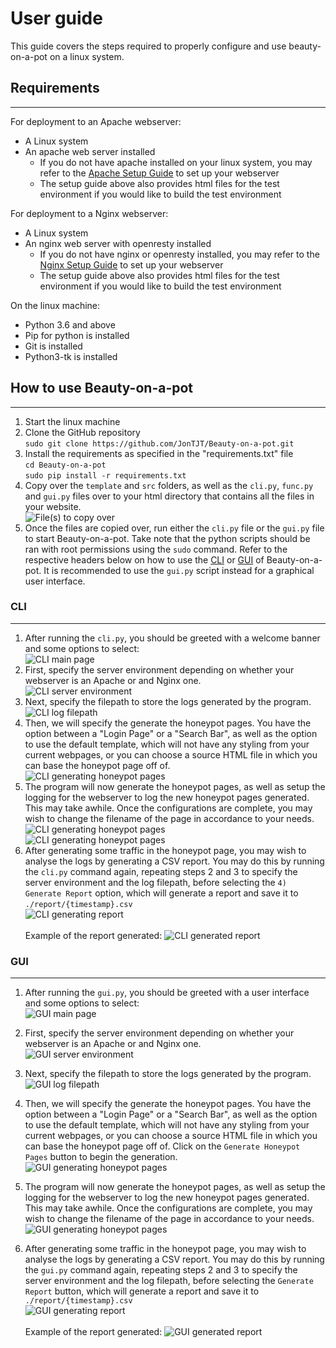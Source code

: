 # User guide

This guide covers the steps required to properly configure and use beauty-on-a-pot on a linux system.

## Requirements
---

For deployment to an Apache webserver:
- A Linux system
- An apache web server installed
  - If you do not have apache installed on your linux system, you may refer to the [Apache Setup Guide](/apache_test_env/SETUP.md) to set up your webserver
  - The setup guide above also provides html files for the test environment if you would like to build the test environment

For deployment to a Nginx webserver:
  - A Linux system
  - An nginx web server with openresty installed
    - If you do not have nginx or openresty installed, you may refer to the [Nginx Setup Guide](/nginx_test_env/SETUP.md) to set up your webserver
    - The setup guide above also provides html files for the test environment if you would like to build the test environment

On the linux machine:
  - Python 3.6 and above
  - Pip for python is installed
  - Git is installed
  - Python3-tk is installed

## How to use Beauty-on-a-pot
---
1. Start the linux machine
2. Clone the GitHub repository <br>
   ```sudo git clone https://github.com/JonTJT/Beauty-on-a-pot.git```
3. Install the requirements as specified in the "requirements.txt" file <br>
   ```cd Beauty-on-a-pot```<br>
   ```sudo pip install -r requirements.txt```
4. Copy over the `template` and `src` folders, as well as the `cli.py`, `func.py` and `gui.py` files over to your html directory that contains all the files in your website.<br>
   ![File(s) to copy over](/guides/images/copied_files.png)
5. Once the files are copied over, run either the `cli.py` file or the `gui.py` file to start Beauty-on-a-pot. Take note that the python scripts should be ran with root permissions using the `sudo` command. Refer to the respective headers below on how to use the [CLI](#CLI) or [GUI](#GUI) of Beauty-on-a-pot. It is recommended to use the `gui.py` script instead for a graphical user interface.

### CLI
---
1. After running the `cli.py`, you should be greeted with a welcome banner and some options to select: <br>
   ![CLI main page](/guides/images/cli_main.png)
2. First, specify the server environment depending on whether your webserver is an Apache or and Nginx one. <br>
   ![CLI server environment](/guides/images/cli_1.png)
3. Next, specify the filepath to store the logs generated by the program. <br>
   ![CLI log filepath](/guides/images/cli_2.png)
4. Then, we will specify the generate the honeypot pages. You have the option between a "Login Page" or a "Search Bar", as well as the option to use the default template, which will not have any styling from your current webpages, or you can choose a source HTML file in which you can base the honeypot page off of. <br>
   ![CLI generating honeypot pages](/guides/images/cli_3.png)
5. The program will now generate the honeypot pages, as well as setup the logging for the webserver to log the new honeypot pages generated. This may take awhile. Once the configurations are complete, you may wish to change the filename of the page in accordance to your needs. <br>
   ![CLI generating honeypot pages](/guides/images/cli_3.1.png)<br>
   ![CLI generating honeypot pages](/guides/images/cli_3.2.png)
6. After generating some traffic in the honeypot page, you may wish to analyse the logs by generating a CSV report. You may do this by running the `cli.py` command again, repeating steps 2 and 3 to specify the server environment and the log filepath, before selecting the `4) Generate Report` option, which will generate a report and save it to `./report/{timestamp}.csv` <br>
   ![CLI generating report](/guides/images/cli_4.png)<br><br>
   Example of the report generated:
   ![CLI generated report](/guides/images/cli_4.1.png)

### GUI
---
1. After running the `gui.py`, you should be greeted with a user interface and some options to select:  <br>
   ![GUI main page](/guides/images/gui_main.png)
2. First, specify the server environment depending on whether your webserver is an Apache or and Nginx one. <br>
   ![GUI server environment](/guides/images/gui_1.png)
3. Next, specify the filepath to store the logs generated by the program. <br>
   ![GUI log filepath](/guides/images/gui_2.png)
4. Then, we will specify the generate the honeypot pages. You have the option between a "Login Page" or a "Search Bar", as well as the option to use the default template, which will not have any styling from your current webpages, or you can choose a source HTML file in which you can base the honeypot page off of. Click on the `Generate Honeypot Pages` button to begin the generation. <br>
   ![GUI generating honeypot pages](/guides/images/gui_3.png)
5. The program will now generate the honeypot pages, as well as setup the logging for the webserver to log the new honeypot pages generated. This may take awhile. Once the configurations are complete, you may wish to change the filename of the page in accordance to your needs.  <br>
   ![GUI generating honeypot pages](/guides/images/gui_3.1.png)

6. After generating some traffic in the honeypot page, you may wish to analyse the logs by generating a CSV report. You may do this by running the `gui.py` command again, repeating steps 2 and 3 to specify the server environment and the log filepath, before selecting the `Generate Report` button, which will generate a report and save it to `./report/{timestamp}.csv` <br>
   ![GUI generating report](/guides/images/gui_4.png)<br><br>
   Example of the report generated:
   ![GUI generated report](/guides/images/cli_4.1.png)


